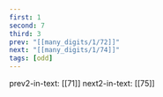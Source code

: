 ```yaml
---
first: 1
second: 7
third: 3
prev: "[[many_digits/1/72]]"
next: "[[many_digits/1/74]]"
tags: [odd]
---
```

prev2-in-text: [[71]]
next2-in-text: [[75]]
